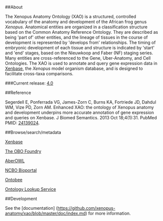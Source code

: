 ##About

The Xenopus Anatomy Ontology (XAO) is a structured, controlled vocabulary of the anatomy and development of the African frog genus *Xenopus*. Anatomical entities are organized in a classification structure based on the Common Anatomy Reference Ontology. They are described as being 'part of' other entities, and the lineage of tissues in the course of development is represented by 'develops from' relationships. The timing of embryonic development of each tissue and structure is indicated by 'start' and 'end' stages, based on the Nieuwkoop and Faber (NF) staging series. Many entities are cross-referenced to the Gene, Uber-Anatomy, and Cell Ontologies. The XAO is used to annotate and query gene expression data in [Xenbase](http://www.xenbase.org/), the *Xenopus* model organism database, and is designed to facilitate cross-taxa comparisons.

###Current release: [4.0](https://raw.githubusercontent.com/xenopus-anatomy/xao/master/xenopus_anatomy.obo)

##Reference

Segerdell E, Ponferrada VG, James-Zorn C, Burns KA, Fortriede JD, Dahdul WM, Vize PD, Zorn AM. Enhanced XAO: the ontology of Xenopus anatomy and development underpins more accurate annotation of gene expression and queries on Xenbase. J Biomed Semantics. 2013 Oct 18;4(1):31. PubMed PMID: [24139024](http://www.ncbi.nlm.nih.gov/pubmed/24139024).

##Browse/search/metadata

[Xenbase](http://www.xenbase.org/anatomy/anatomy.do?method=display&tabId=2)

[The OBO Foundry](http://www.obofoundry.org/ontology/xao.html)

[AberOWL](http://aber-owl.net/ontology/XAO)

[NCBO Bioportal](http://bioportal.bioontology.org/ontologies/XAO)

[Ontobee](http://www.ontobee.org/browser/index.php?o=XAO)

[Ontology Lookup Service](http://www.ebi.ac.uk/ols/beta/ontologies/xao)

##Development

See the [documentation] (https://github.com/xenopus-anatomy/xao/blob/master/doc/index.md) for more information.
